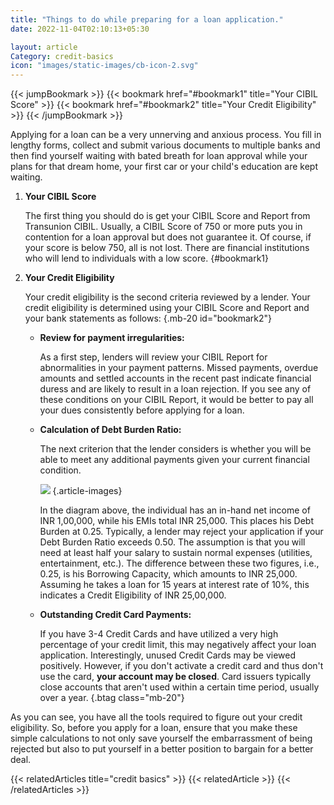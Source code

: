 ```yaml
---
title: "Things to do while preparing for a loan application."
date: 2022-11-04T02:10:13+05:30

layout: article
Category: credit-basics
icon: "images/static-images/cb-icon-2.svg"
---
```


{{< jumpBookmark >}}
  {{< bookmark href="#bookmark1" title="Your CIBIL Score" >}}
  {{< bookmark href="#bookmark2" title="Your Credit Eligibility" >}}
{{< /jumpBookmark >}}

Applying for a loan can be a very unnerving and anxious process. You fill in lengthy forms, collect and submit various documents to multiple banks and then find yourself waiting with bated breath for loan approval while your plans for that dream home, your first car or your child's education are kept waiting.

1. **Your CIBIL Score**

    The first thing you should do is get your CIBIL Score and Report from Transunion CIBIL. Usually, a CIBIL Score of 750 or more puts you in contention for a loan approval but does not guarantee it. Of course, if your score is below 750, all is not lost. There are financial institutions who will lend to individuals with a low score.
    {#bookmark1}
 
2. **Your Credit Eligibility**

    Your credit eligibility is the second criteria reviewed by a lender. Your credit eligibility is determined using your CIBIL Score and Report and your bank statements as follows:
    {.mb-20 id="bookmark2"}

    * **Review for payment irregularities:**

        As a first step, lenders will review your CIBIL Report for abnormalities in your payment patterns. Missed payments, overdue amounts and settled accounts in the recent past indicate financial duress and are likely to result in a loan rejection. If you see any of these conditions on your CIBIL Report, it would be better to pay all your dues consistently before applying for a loan.
    * **Calculation of Debt Burden Ratio:**

        The next criterion that the lender considers is whether you will be able to meet any additional payments given your current financial condition.

        ![](../../../../images/article-images/image7.jpg)
        {.article-images}

        In the diagram above, the individual has an in-hand net income of INR 1,00,000, while his EMIs total INR 25,000. This places his Debt Burden at 0.25. Typically, a lender may reject your application if your Debt Burden Ratio exceeds 0.50. The assumption is that you will need at least half your salary to sustain normal expenses (utilities, entertainment, etc.). The difference between these two figures, i.e., 0.25, is his Borrowing Capacity, which amounts to INR 25,000. Assuming he takes a loan for 15 years at interest rate of 10%, this indicates a Credit Eligibility of INR 25,00,000.
    * **Outstanding Credit Card Payments:**

        If you have 3-4 Credit Cards and have utilized a very high percentage of your credit limit, this may negatively affect your loan application. Interestingly, unused Credit Cards may be viewed positively. However, if you don't activate a credit card and thus don't use the card, **your account may be closed**. Card issuers typically close accounts that aren't used within a certain time period, usually over a year.
    {.btag class="mb-20"}

As you can see, you have all the tools required to figure out your credit eligibility. So, before you apply for a loan, ensure that you make these simple calculations to not only save yourself the embarrassment of being rejected but also to put yourself in a better position to bargain for a better deal.

{{< relatedArticles title="credit basics" >}}
  {{< relatedArticle >}}
{{< /relatedArticles >}}